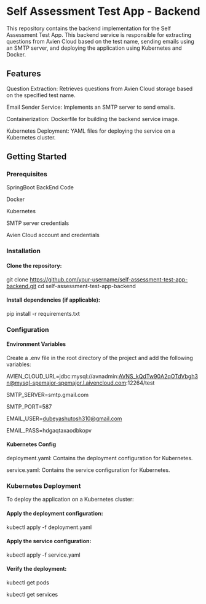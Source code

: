 # Self Assessment Test App - Backend

This repository contains the backend implementation for the Self Assessment Test App. This backend service is responsible for extracting questions from Avien Cloud based on the test name, sending emails using an SMTP server, and deploying the application using Kubernetes and Docker.


## Features

Question Extraction: Retrieves questions from Avien Cloud storage based on the specified test name.

Email Sender Service: Implements an SMTP server to send emails.

Containerization: Dockerfile for building the backend service image.

Kubernetes Deployment: YAML files for deploying the service on a Kubernetes cluster.


## Getting Started


### Prerequisites

SpringBoot BackEnd Code 

Docker

Kubernetes

SMTP server credentials

Avien Cloud account and credentials


### Installation

#### Clone the repository:


git clone https://github.com/your-username/self-assessment-test-app-backend.git
cd self-assessment-test-app-backend


#### Install dependencies (if applicable):


pip install -r requirements.txt


### Configuration


#### Environment Variables


Create a .env file in the root directory of the project and add the following variables:


AVIEN_CLOUD_URL=jdbc:mysql://avnadmin:AVNS_kQdTw90A2qOTdVbgh3n@mysql-spemajor-spemajor.l.aivencloud.com:12264/test

SMTP_SERVER=smtp.gmail.com

SMTP_PORT=587

EMAIL_USER=dubeyashutosh310@gmail.com

EMAIL_PASS=hdgaqtaxaodbkopv


#### Kubernetes Config


deployment.yaml: Contains the deployment configuration for Kubernetes.

service.yaml: Contains the service configuration for Kubernetes.


### Kubernetes Deployment


To deploy the application on a Kubernetes cluster:

#### Apply the deployment configuration:

kubectl apply -f deployment.yaml

#### Apply the service configuration:

kubectl apply -f service.yaml

#### Verify the deployment:

kubectl get pods

kubectl get services
